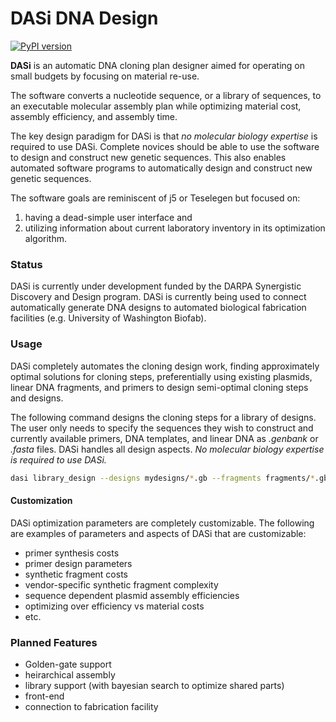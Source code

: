 # DASi DNA Design

[![PyPI version](https://badge.fury.io/py/dasi.svg)](https://badge.fury.io/py/dasi)

**DASi** is an automatic DNA cloning plan designer aimed for operating on small budgets
by focusing on material re-use.

The software converts a nucleotide sequence, or a library of sequences, to an executable
 molecular assembly plan while optimizing material cost, assembly efficiency, and assembly time.

The key design paradigm for DASi is that *no molecular biology expertise* is required to use DASi. Complete novices should be able to use the software to design and construct new genetic sequences. This also enables automated software programs to automatically design and construct new genetic sequences.

The software goals are reminiscent of j5 or Teselegen but focused on:
1. having a dead-simple user interface and
1. utilizing information about current laboratory inventory in its optimization
algorithm.

### Status

DASi is currently under development funded by the DARPA Synergistic Discovery and Design program. DASi is currently being used to connect automatically generate DNA designs to automated biological fabrication facilities (e.g. University of Washington Biofab).

### Usage

DASi completely automates the cloning design work, finding approximately optimal solutions for cloning steps, preferentially using existing plasmids, linear DNA fragments, and primers to design semi-optimal cloning steps and designs.

The following command designs the cloning steps for a library of designs. The user only needs to specify the sequences they wish to construct and currently available primers, DNA templates, and linear DNA as *.genbank* or *.fasta* files. DASi handles all design aspects. *No molecular biology expertise is required to use DASi.*

```bash
dasi library_design --designs mydesigns/*.gb --fragments fragments/*.gb --primers primers.fasta --templates plasmids/*.gb --cost_model cost.b --out results
```

#### Customization

DASi optimization parameters are completely customizable. The following are examples of parameters and aspects of DASi that are customizable:

* primer synthesis costs
* primer design parameters
* synthetic fragment costs
* vendor-specific synthetic fragment complexity
* sequence dependent plasmid assembly efficiencies
* optimizing over efficiency vs material costs
* etc.

### Planned Features

* Golden-gate support
* heirarchical assembly
* library support (with bayesian search to optimize shared parts)
* front-end
* connection to fabrication facility
